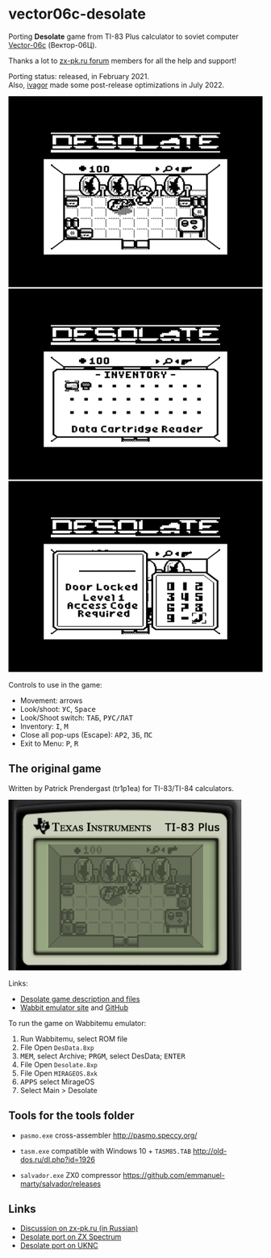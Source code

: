 # vector06c-desolate
Porting **Desolate** game from TI-83 Plus calculator to soviet computer [Vector-06c](https://en.wikipedia.org/wiki/Vector-06C) (Вектор-06Ц).

Thanks a lot to [zx-pk.ru forum](https://zx-pk.ru/forums/55-vektor.html) members for all the help and support!

Porting status: released, in February 2021.<br>
Also, [ivagor](https://github.com/ivagorRetrocomp) made some post-release optimizations in July 2022.

![](screenshot/port-room1.png) ![](screenshot/port-inventory.png) ![](screenshot/port-doorlock.png)

Controls to use in the game:
 - Movement: arrows
 - Look/shoot: <kbd>УС</kbd>, <kbd>Space</kbd>
 - Look/Shoot switch: <kbd>ТАБ</kbd>, <kbd>РУС/ЛАТ</kbd>
 - Inventory: <kbd>I</kbd>, <kbd>M</kbd>
 - Close all pop-ups (Escape): <kbd>АР2</kbd>, <kbd>ЗБ</kbd>, <kbd>ПС</kbd>
 - Exit to Menu: <kbd>P</kbd>, <kbd>R</kbd>


## The original game

Written by Patrick Prendergast (tr1p1ea) for TI-83/TI-84 calculators.

![](screenshot/original-room1.png)

Links:
 - [Desolate game description and files](https://www.ticalc.org/archives/files/fileinfo/348/34879.html)
 - [Wabbit emulator site](http://wabbitemu.org/) and [GitHub](https://github.com/sputt/wabbitemu)

To run the game on Wabbitemu emulator:
 1. Run Wabbitemu, select ROM file
 2. File Open `DesData.8xp`
 3. <kbd>MEM</kbd>, select Archive; <kbd>PRGM</kbd>, select DesData; <kbd>ENTER</kbd>
 4. File Open `Desolate.8xp`
 5. File Open `MIRAGEOS.8xk`
 6. <kbd>APPS</kbd> select MirageOS
 7. Select Main > Desolate


## Tools for the tools folder

 - `pasmo.exe` cross-assembler
   http://pasmo.speccy.org/

 - `tasm.exe` compatible with Windows 10 + `TASM85.TAB`
   http://old-dos.ru/dl.php?id=1926

 - `salvador.exe` ZX0 compressor
   https://github.com/emmanuel-marty/salvador/releases


## Links

 - [Discussion on zx-pk.ru (in Russian)](https://zx-pk.ru/threads/32499-sovremennaya-razrabotka-pod-vektor.html)
 - [Desolate port on ZX Spectrum](https://github.com/nzeemin/spectrum-desolate)
 - [Desolate port on UKNC](https://github.com/nzeemin/uknc-desolate)

